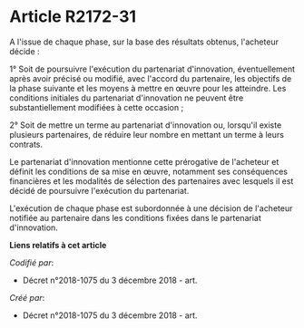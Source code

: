 # Article R2172-31

A l'issue de chaque phase, sur la base des résultats obtenus, l'acheteur décide :

1° Soit de poursuivre l'exécution du partenariat d'innovation, éventuellement après avoir précisé ou modifié, avec l'accord
du partenaire, les objectifs de la phase suivante et les moyens à mettre en œuvre pour les atteindre. Les conditions
initiales du partenariat d'innovation ne peuvent être substantiellement modifiées à cette occasion ;

2° Soit de mettre un terme au partenariat d'innovation ou, lorsqu'il existe plusieurs partenaires, de réduire leur nombre en
mettant un terme à leurs contrats.

Le partenariat d'innovation mentionne cette prérogative de l'acheteur et définit les conditions de sa mise en œuvre,
notamment ses conséquences financières et les modalités de sélection des partenaires avec lesquels il est décidé de
poursuivre l'exécution du partenariat.

L'exécution de chaque phase est subordonnée à une décision de l'acheteur notifiée au partenaire dans les conditions fixées
dans le partenariat d'innovation.

**Liens relatifs à cet article**

_Codifié par_:

  - Décret n°2018-1075 du 3 décembre 2018 - art.

_Créé par_:

  - Décret n°2018-1075 du 3 décembre 2018 - art.
